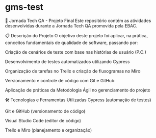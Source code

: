 # gms-test

🧪 Jornada Tech QA - Projeto Final
Este repositório contém as atividades desenvolvidas durante a Jornada Tech QA promovida pela EBAC.

📋 Descrição do Projeto
O objetivo deste projeto foi aplicar, na prática, conceitos fundamentais de qualidade de software, passando por:

Criação de cenários de teste com base nas histórias de usuário (P.O.)

Desenvolvimento de testes automatizados utilizando Cypress

Organização de tarefas no Trello e criação de fluxogramas no Miro

Versionamento e controle de código com Git e GitHub

Aplicação de práticas da Metodologia Ágil no gerenciamento do projeto

🛠️ Tecnologias e Ferramentas Utilizadas
Cypress (automação de testes)

Git e GitHub (versionamento de código)

Visual Studio Code (editor de código)

Trello e Miro (planejamento e organização)
